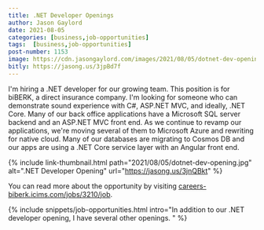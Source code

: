 ```yaml
---
title: .NET Developer Openings
author: Jason Gaylord
date: 2021-08-05
categories: [business,job-opportunities]
tags:  [business,job-opportunities]
post-number: 1153
image: https://cdn.jasongaylord.com/images/2021/08/05/dotnet-dev-opening.jpg
bitly: https://jasong.us/3jpBd7f
---
```


I'm hiring a .NET developer for our growing team. This position is for biBERK, a direct insurance company. I'm looking for someone who can demonstrate sound experience with C#, ASP.NET MVC, and ideally, .NET Core. Many of our back office applications have a Microsoft SQL server backend and an ASP.NET MVC front end. As we continue to revamp our applications, we're moving several of them to Microsoft Azure and rewriting for native cloud. Many of our databases are migrating to Cosmos DB and our apps are using a .NET Core service layer with an Angular front end. 

{% include link-thumbnail.html path="2021/08/05/dotnet-dev-opening.jpg" alt=".NET Developer Opening" url="https://jasong.us/3jnQBkt" %}

You can read more about the opportunity by visiting [careers-biberk.icims.com/jobs/3210/job](https://jasong.us/3jnQBkt).

{% include snippets/job-opportunities.html intro="In addition to our .NET developer opening, I have several other openings. " %}